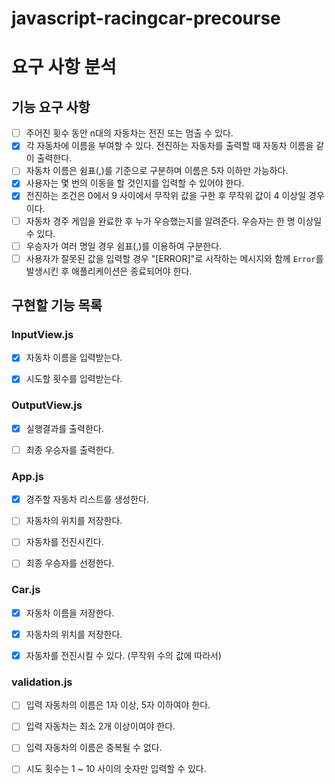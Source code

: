 # javascript-racingcar-precourse

# 요구 사항 분석

## 기능 요구 사항

- [ ] 주어진 횟수 동안 n대의 자동차는 전진 또는 멈출 수 있다.
- [x] 각 자동차에 이름을 부여할 수 있다. 전진하는 자동차를 출력할 때 자동차 이름을 같이 출력한다.
- [ ] 자동차 이름은 쉼표(,)를 기준으로 구분하며 이름은 5자 이하만 가능하다.
- [x] 사용자는 몇 번의 이동을 할 것인지를 입력할 수 있어야 한다.
- [x] 전진하는 조건은 0에서 9 사이에서 무작위 값을 구한 후 무작위 값이 4 이상일 경우이다.
- [ ] 자동차 경주 게임을 완료한 후 누가 우승했는지를 알려준다. 우승자는 한 명 이상일 수 있다.
- [ ] 우승자가 여러 명일 경우 쉼표(,)를 이용하여 구분한다.
- [ ] 사용자가 잘못된 값을 입력할 경우 "[ERROR]"로 시작하는 메시지와 함께 `Error`를 발생시킨 후 애플리케이션은 종료되어야 한다.

## 구현할 기능 목록

### InputView.js

- [x] 자동차 이름을 입력받는다.

- [x] 시도할 횟수를 입력받는다.

### OutputView.js

- [x] 실행결과를 출력한다.

- [ ] 최종 우승자를 출력한다.

### App.js

- [x] 경주할 자동차 리스트를 생성한다.

- [ ] 자동차의 위치를 저장한다.

- [ ] 자동차를 전진시킨다.

- [ ] 최종 우승자를 선정한다.

### Car.js

- [x] 자동차 이름을 저장한다.

- [x] 자동차의 위치를 저장한다.

- [x] 자동차를 전진시킬 수 있다. (무작위 수의 값에 따라서)

### validation.js

- [ ] 입력 자동차의 이름은 1자 이상, 5자 이하여야 한다.

- [ ] 입력 자동차는 최소 2개 이상이여야 한다.

- [ ] 입력 자동차의 이름은 중복될 수 없다.

- [ ] 시도 횟수는 1 ~ 10 사이의 숫자만 입력할 수 있다.
